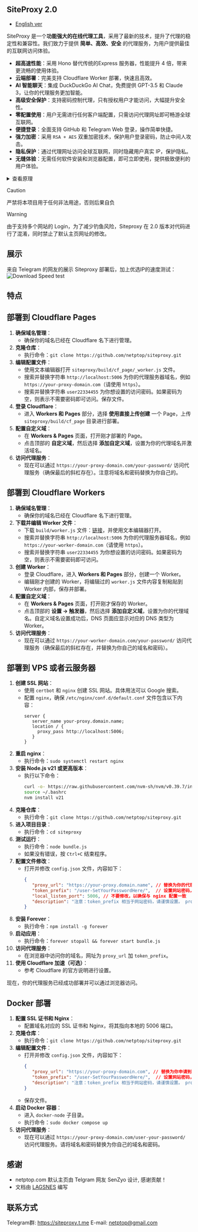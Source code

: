 ## SiteProxy 2.0
 - [English ver](README_english.md)

SiteProxy 是一个**功能强大的在线代理工具**，采用了最新的技术，提升了代理的稳定性和兼容性。我们致力于提供 **简单、高效、安全** 的代理服务，为用户提供最佳的互联网访问体验。

- **超高速性能**：采用 Hono 替代传统的Express 服务器，性能提升 4 倍，带来更流畅的使用体验。
- **云端部署**：完美支持 Cloudflare Worker 部署，快速且高效。
- **AI 智能聊天**：集成 DuckDuckGo AI Chat，免费提供 GPT-3.5 和 Claude 3，让你的代理服务更加智能。
- **高级安全保护**：支持密码控制代理，只有授权用户才能访问，大幅提升安全性。
- **零配置使用**：用户无需进行任何客户端配置，只需访问代理网址即可畅游全球互联网。
- **便捷登录**：全面支持 GitHub 和 Telegram Web 登录，操作简单快捷。
- **强力加密**：采用 `RSA + AES` 双重加密技术，保护用户登录密码，防止中间人攻击。
- **隐私保护**：通过代理网址访问全球互联网，同时隐藏用户真实 IP，保护隐私。
- **无缝体验**：无需任何软件安装和浏览器配置，即可立即使用，提供极致便利的用户体验。

<details>
  <summary>查看原理</summary>

```
                                                 +----> google/youtube
                             +----------------+  |
                             |                |  |
user browser +-------------->+ siteproxy      +-------> wikipedia
                             |                |  |
                             +----------------+  |
                                                 +----> chinese forums
```

</details>

> [!CAUTION]
> 严禁将本项目用于任何非法用途，否则后果自负

> [!WARNING]
> 由于支持多个网站的 Login，为了减少钓鱼风险，Siteproxy 在 2.0 版本对代码进行了混淆，同时禁止了默认主页网址的修改。

## 展示

来自 Telegram 的网友的展示 Siteproxy 部署后，加上优选IP的速度测试： 
![Download Speed test](https://raw.githubusercontent.com/netptop/siteproxy/master/test.png)

## 特点
 

## 部署到 Cloudflare Pages
1. **确保域名管理**：
   - 确保你的域名已经在 Cloudflare 名下进行管理。
2. **克隆仓库**：
   - 执行命令：`git clone https://github.com/netptop/siteproxy.git`
3. **编辑配置文件**：
   - 使用文本编辑器打开 `siteproxy/build/cf_page/_worker.js` 文件。
   - 搜索并替换字符串 `http://localhost:5006` 为你的代理服务器域名，例如 `https://your-proxy-domain.com`（请使用 `https`）。
   - 搜索并替换字符串 `user22334455` 为你想设置的访问密码。如果密码为空，则表示不需要密码即可访问。保存文件。
4. **登录 Cloudflare**：
   - 进入 **Workers 和 Pages** 部分，选择 **使用直接上传创建** 一个 Page，上传 `siteproxy/build/cf_page` 目录进行部署。
5. **配置自定义域**：
   - 在 **Workers & Pages** 页面，打开刚才部署的 Page。
   - 点击顶部的 **自定义域**，然后选择 **添加自定义域**，设置为你的代理域名并激活域名。
6. **访问代理服务**：
   - 现在可以通过 `https://your-proxy-domain.com/your-password/` 访问代理服务（确保最后的斜杠存在）。注意将域名和密码替换为你自己的。

## 部署到 Cloudflare Workers
1. **确保域名管理**：
   - 确保你的域名已经在 Cloudflare 名下进行管理。
2. **下载并编辑 Worker 文件**：
   - 下载 `build/worker.js` 文件：[链接](https://raw.githubusercontent.com/netptop/siteproxy/master/build/worker.js)，并使用文本编辑器打开。
   - 搜索并替换字符串 `http://localhost:5006` 为你的代理服务器域名，例如 `https://your-worker-domain.com`（请使用 `https`）。
   - 搜索并替换字符串 `user22334455` 为你想设置的访问密码。如果密码为空，则表示不需要密码即可访问。
3. **创建 Worker**：
   - 登录 Cloudflare，进入 **Workers 和 Pages** 部分，创建一个 Worker。
   - 编辑刚才创建的 Worker，将编辑过的 `worker.js` 文件内容复制粘贴到 Worker 内部，保存并部署。
4. **配置自定义域**：
   - 在 **Workers & Pages** 页面，打开刚才保存的 Worker。
   - 点击顶部的 **设置 -> 触发器**，然后选择 **添加自定义域**，设置为你的代理域名。自定义域名设置成功后，DNS 页面应显示对应的 DNS 类型为 Worker。
5. **访问代理服务**：
   - 现在可以通过 `https://your-worker-domain.com/your-password/` 访问代理服务（确保最后的斜杠存在，并替换为你自己的域名和密码）。

## 部署到 VPS 或者云服务器

1. **创建 SSL 网站**：
   - 使用 `certbot` 和 `nginx` 创建 SSL 网站。具体用法可以 Google 搜索。
   - 配置 `nginx`，确保 `/etc/nginx/conf.d/default.conf` 文件包含以下内容：
     ```nginx
     server {
        server_name your-proxy.domain.name;
        location / {
          proxy_pass http://localhost:5006;
        }
     }
     ```
2. **重启 nginx**：
   - 执行命令：`sudo systemctl restart nginx`
3. **安装 Node.js v21 或更高版本**：
   - 执行以下命令：
     ```bash
     curl -o- https://raw.githubusercontent.com/nvm-sh/nvm/v0.39.7/install.sh | bash
     source ~/.bashrc
     nvm install v21
     ```
4. **克隆仓库**：
   - 执行命令：`git clone https://github.com/netptop/siteproxy.git`
5. **进入项目目录**：
   - 执行命令：`cd siteproxy`
6. **测试运行**：
   - 执行命令：`node bundle.js`
   - 如果没有错误，按 `Ctrl+C` 结束程序。
7. **配置文件修改**：
   - 打开并修改 `config.json` 文件，内容如下：
     ```json
     {
        "proxy_url": "https://your-proxy.domain.name", // 替换为你的代理服务器域名，确保使用 https
        "token_prefix": "/user-SetYourPasswordHere/",  // 设置网站密码，用于防止非法访问，保留首尾的斜杠。为空表示不设置密码
        "local_listen_port": 5006, // 不要修改，以确保与 nginx 配置一致
        "description": "注意：token_prefix 相当于网站密码，请谨慎设置。 proxy_url 和 token_prefix 合起来就是访问网址。"
     }
     ```
8. **安装 Forever**：
   - 执行命令：`npm install -g forever`
9. **启动应用**：
   - 执行命令：`forever stopall && forever start bundle.js`
10. **访问代理服务**：
    - 在浏览器中访问你的域名，网址为 `proxy_url` 加 `token_prefix`。
11. **使用 Cloudflare 加速（可选）**：
    - 参考 Cloudflare 的官方说明进行设置。

现在，你的代理服务已经成功部署并可以通过浏览器访问。


## Docker 部署
1. **配置 SSL 证书和 Nginx**：
   - 配置域名对应的 SSL 证书和 Nginx，将其指向本地的 5006 端口。
2. **克隆仓库**：
   - 执行命令：`git clone https://github.com/netptop/siteproxy.git`
3. **编辑配置文件**：
   - 打开并修改 `config.json` 文件，内容如下：
     ```json
     {
        "proxy_url": "https://your-proxy-domain.com", // 替换为你申请到的代理服务器域名
        "token_prefix": "/user-SetYourPasswordHere/",  // 设置网站密码，用于防止非法访问，保留首尾的斜杠
        "description": "注意：token_prefix 相当于网站密码，请谨慎设置。 proxy_url 和 token_prefix 合起来就是访问网址。"
     }
     ```
   - 保存文件。
4. **启动 Docker 容器**：
   - 进入 `docker-node` 子目录。
   - 执行命令：`sudo docker compose up`
5. **访问代理服务**：
   - 现在可以通过 `https://your-proxy-domain.com/user-your-password/` 访问代理服务。请将域名和密码替换为你自己的域名和密码。

## 感谢
 - netptop.com 默认主页由 Telgram 网友 SenZyo 设计, 感谢贡献！
 - 文档由 [LAGSNES](https://github.com/SNESNya) 编写

## 联系方式
Telegram群: https://siteproxy.t.me
E-mail: [netptop@gmail.com](mailto:netptop@gmail.com)
